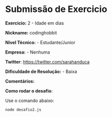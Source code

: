 # Submissão de Exercicio

**Exercicio:** 2 - Idade em dias

**Nickname:** codinghobbit

**Nível Técnico:** - Estudante/Junior

**Empresa:** - Nenhuma

**Twitter**: https://twitter.com/sarahanduca

**Dificuldade de Resolução:** - Baixa

**Comentários:**

**Como rodar o desafio**:

Use o comando abaixo:

```bash
node desafio2.js
```
